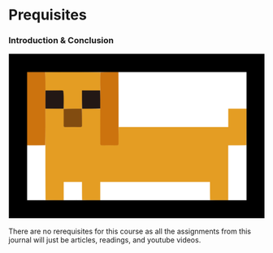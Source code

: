 <!-- ---
sidebar_position: 2
pagination_prev: foundation/how-this-course-will-work
pagination_next: foundation/learn-blockchain-basics
--- -->

# Prequisites

### Introduction & Conclusion

![Example banner](../../static/img/daw.svg)

There are no rerequisites for this course as all the assignments from this journal will just be articles, readings, and youtube videos.